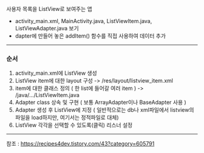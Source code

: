 사용자 목록을 ListView로 보여주는 앱

* activity_main.xml, MainActivity.java, ListViewItem.java, ListViewAdapter.java 보기
* dapter에 만들어 놓은 addItem() 함수를 직접 사용하여 데이터 추가

-------
### 순서
1. activity_main.xml에 ListView 생성
2. ListView item에 대한 layout 구성  ->  /res/layout/listview_item.xml
3. item에 대한 클래스 정의 ( 한 list에 들어갈 여러 item )   -> /java/.../ListViewItem.java
4. Adapter class 상속 및 구현 ( 보통 ArrayAdapter이나 BaseAdapter 사용 )
5. Adapter 생성 후 ListView에 지정 ( 일반적으로는 db나 xml파일에서 listview의 파일을 load하지만, 여기서는 정적파일로 대체)
6. ListView 각각을 선택할 수 있도록(클릭) 리스너 설정


------
참조 : https://recipes4dev.tistory.com/43?category=605791